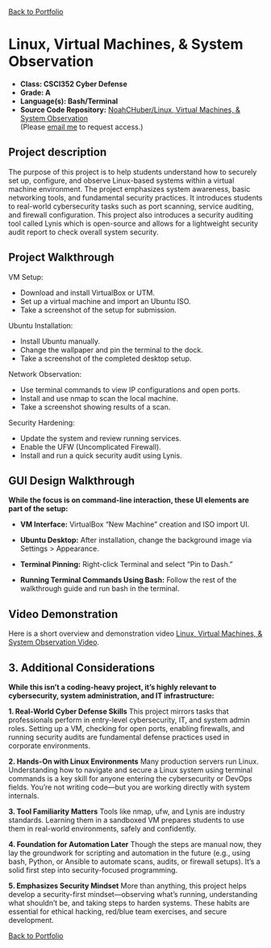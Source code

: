 [Back to Portfolio](../)

Linux, Virtual Machines, & System Observation
===============

-   **Class: CSCI352 Cyber Defense** 
-   **Grade: A** 
-   **Language(s): Bash/Terminal**
-   **Source Code Repository:** [NoahCHuber/Linux, Virtual Machines, & System Observation](https://github.com/NoahCHuber/Linux-Virtual-Machines-System-Observation/tree/main)    
    (Please [email me](mailto:hubercnoah@gmail.com?subject=GitHub%20Access) to request access.)

## Project description

The purpose of this project is to help students understand how to securely set up, configure, and observe Linux-based systems within a virtual machine environment. The project emphasizes system awareness, basic networking tools, and fundamental security practices. It introduces students to real-world cybersecurity tasks such as port scanning, service auditing, and firewall configuration. This project also introduces a security auditing tool called Lynis which is open-source and allows for a lightweight security audit report to check overall system security. 

## Project Walkthrough

VM Setup:
- Download and install VirtualBox or UTM.
- Set up a virtual machine and import an Ubuntu ISO.
- Take a screenshot of the setup for submission.

Ubuntu Installation:
- Install Ubuntu manually.
- Change the wallpaper and pin the terminal to the dock.
- Take a screenshot of the completed desktop setup.

Network Observation:
- Use terminal commands to view IP configurations and open ports.
- Install and use nmap to scan the local machine.
- Take a screenshot showing results of a scan.

Security Hardening:
- Update the system and review running services.
- Enable the UFW (Uncomplicated Firewall).
- Install and run a quick security audit using Lynis.

## GUI Design Walkthrough

**While the focus is on command-line interaction, these UI elements are part of the setup:**

- **VM Interface:** VirtualBox “New Machine” creation and ISO import UI.

- **Ubuntu Desktop:** After installation, change the background image via Settings > Appearance.

- **Terminal Pinning:** Right-click Terminal and select “Pin to Dash.”

- **Running Terminal Commands Using Bash:** Follow the rest of the walkthrough guide and run bash in the terminal.

## Video Demonstration

Here is a short overview and demonstration video [Linux, Virtual Machines, & System Observation Video](https://youtu.be/H6CmDfxaZZE?si=DQCOyESI8DCIIBmm).

## 3. Additional Considerations

**While this isn’t a coding-heavy project, it’s highly relevant to cybersecurity, system administration, and IT infrastructure:**

**1. Real-World Cyber Defense Skills**
This project mirrors tasks that professionals perform in entry-level cybersecurity, IT, and system admin roles. Setting up a VM, checking for open ports, enabling firewalls, and running security audits are fundamental defense practices used in corporate environments.

**2. Hands-On with Linux Environments**
Many production servers run Linux. Understanding how to navigate and secure a Linux system using terminal commands is a key skill for anyone entering the cybersecurity or DevOps fields. You’re not writing code—but you are working directly with system internals.

**3. Tool Familiarity Matters**
Tools like nmap, ufw, and Lynis are industry standards. Learning them in a sandboxed VM prepares students to use them in real-world environments, safely and confidently.

**4. Foundation for Automation Later**
Though the steps are manual now, they lay the groundwork for scripting and automation in the future (e.g., using bash, Python, or Ansible to automate scans, audits, or firewall setups). It’s a solid first step into security-focused programming.

**5. Emphasizes Security Mindset**
More than anything, this project helps develop a security-first mindset—observing what’s running, understanding what shouldn’t be, and taking steps to harden systems. These habits are essential for ethical hacking, red/blue team exercises, and secure development.

[Back to Portfolio](../)
